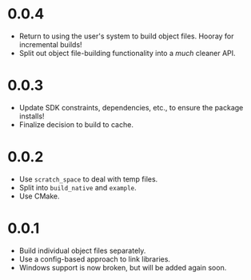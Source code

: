 # 0.0.4
* Return to using the user's system to build object files. Hooray for incremental builds!
* Split out object file-building functionality into a *much* cleaner API.

# 0.0.3
* Update SDK constraints, dependencies, etc., to ensure the package
installs!
* Finalize decision to build to cache.

# 0.0.2
* Use `scratch_space` to deal with temp files.
* Split into `build_native` and `example`.
* Use CMake.

# 0.0.1
* Build individual object files separately.
* Use a config-based approach to link libraries.
* Windows support is now broken, but will be added again
soon.
